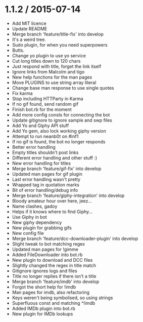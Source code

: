 
1.1.2 / 2015-07-14
==================

  * Add MIT licence
  * Update README
  * Merge branch 'feature/title-fix' into develop
  * It's a weird tree.
  * Sudo plugin, for when you need superpowers
  * Butts.
  * Change yo plugin to use yo service
  * Cut long titles down to 120 chars
  * Just respond with title, forget the link itself
  * Ignore links from Malcolm and tigo
  * New help functions for the man pages
  * Move PLUGINS to use string array literal
  * Change base man response to use single quotes
  * Fix karma
  * Stop including HTTParty in Karma
  * If no gif found, send random gif
  * Finish bot.rb for the moment
  * Add more config consts for connecting the bot
  * Update gitignore to ignore sample and swp files
  * Add Yo and Giphy API stuff
  * Add Yo gem, also lock working giphy version
  * Attempt to run neanb0t on #inf1
  * If no gif is found, the bot no longer responds
  * Better error handling
  * Empty titles shouldn't post links
  * Different error handling and other stuff :)
  * New error handling for titles
  * Merge branch 'feature/gif-fix' into develop
  * Updated man pages for gif plugin
  * Last error handling wasn't pretty
  * Wrapped tag in quotation marks
  * Bit of error handling/debug info
  * Merge branch 'feature/giphy-integration' into develop
  * Bloody amateur hour over here, jeez...
  * Name clashes, gadoy
  * Helps if it knows where to find Giphy...
  * Use Giphy in bot
  * New giphy dependency
  * New plugin for grabbing gifs
  * New config file
  * Merge branch 'feature/dcc-downloader-plugin' into develop
  * Slight tweak to bot matching regex
  * Updated man pages for !gimme
  * Added FileDownloader into bot.rb
  * New plugin to download and DCC files
  * Slightly changed the regex in title match
  * Gitignore ignores logs and files
  * Title no longer replies if there isn't a title
  * Merge branch 'feature/imdb' into develop
  * Forgot the short help for !imdb
  * Man pages for imdb, also refactoring
  * Keys weren't being symbolised, so using strings
  * Superfluous const and matching ^!imdb
  * Added IMDb plugin into bot.rb
  * New plugin for IMDb lookups
